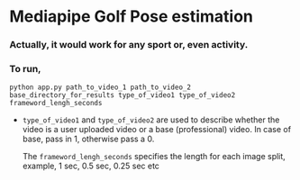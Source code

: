 # Mediapipe Golf Pose estimation

### Actually, it would work for any sport or, even activity.

### To run,

<code>python app.py path_to_video_1 path_to_video_2 base_directory_for_results type_of_video1 type_of_video2 frameword_lengh_seconds</code>


<ul>
  <li> <code>type_of_video1</code> and <code>type_of_video2</code>  are used to describe whether the video is a user uploaded video or a base (professional) video. In case of base, pass in 1, otherwise pass a 0.  
  
  
  The <code>frameword_lengh_seconds</code> specifies the length for each image split, example, 1 sec, 0.5 sec, 0.25 sec etc
  </li>
 </ul>
